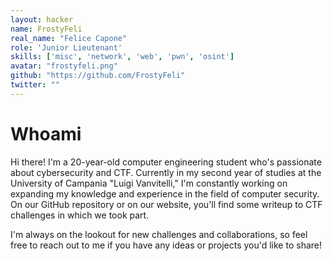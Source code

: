 ```yaml
---
layout: hacker
name: FrostyFeli
real_name: "Felice Capone"
role: 'Junior Lieutenant'
skills: ['misc', 'network', 'web', 'pwn', 'osint']
avatar: "frostyfeli.png"
github: "https://github.com/FrostyFeli"
twitter: ""
---
```


# Whoami

Hi there! I'm a 20-year-old computer engineering student who's passionate about cybersecurity and CTF. Currently in my second year of studies at the University of Campania "Luigi Vanvitelli," I'm constantly working on expanding my knowledge and experience in the field of computer security. On our GitHub repository or on our website, you'll find some writeup to CTF challenges in which we took part.

I'm always on the lookout for new challenges and collaborations, so feel free to reach out to me if you have any ideas or projects you'd like to share!
